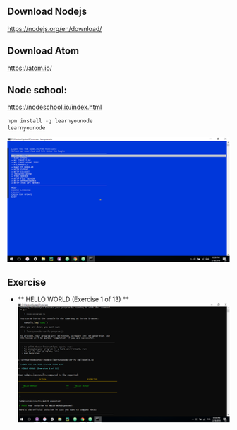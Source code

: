 ## Download Nodejs
https://nodejs.org/en/download/

## Download Atom
https://atom.io/

## Node school:
https://nodeschool.io/index.html

```
npm install -g learnyounode
learnyounode
```
![install_module](/images/nodejs/image.png?raw=true)

## Exercise
 - ** HELLO WORLD (Exercise 1 of 13) **
 ![install_module](/images/nodejs/ex1.png?raw=true)
